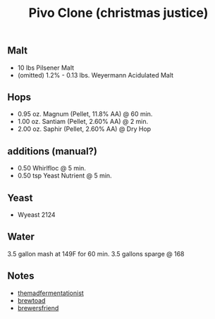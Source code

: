 ﻿---
layout: post
title: Pivo Clone (christmas justice)
tags: [ beer ]
---
## Malt
- 10 lbs Pilsener  Malt
- (omitted) 1.2% - 0.13 lbs. Weyermann Acidulated Malt 


## Hops
- 0.95 oz. Magnum (Pellet, 11.8% AA) @ 60 min.
- 1.00 oz. Santiam (Pellet, 2.60% AA) @ 2 min.
- 2.00 oz. Saphir (Pellet, 2.60% AA) @ Dry Hop

## additions (manual?)
- 0.50 Whirlfloc @ 5 min. 
- 0.50 tsp Yeast Nutrient @ 5 min. 

## Yeast
- Wyeast 2124 

## Water
3.5 gallon mash at 149F for 60 min. 3.5 gallons sparge @ 168
## Notes
- [themadfermentationist](https://www.themadfermentationist.com/2016/01/saphir-hopped-pilsner-and-saison.html)
- [brewtoad](https://www.brewtoad.com/recipes/peepo-pils-pivo-pils-clone)
- [brewersfriend](https://www.brewersfriend.com/homebrew/recipe/view/461103/pivo-pils-clone)
